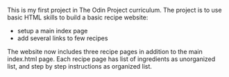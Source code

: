 This is my first project in The Odin Project curriculum. 
The project is to use basic HTML skills to build a basic recipe website:

- setup a main index page
- add several links to few recipes

The website now includes three recipe pages in addition to the main index.html page.
Each recipe page has list of ingredients as unorganized list, and step by step instructions as organized list.


